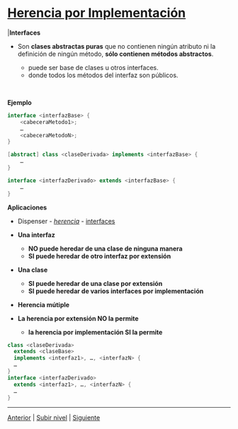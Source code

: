 # [Herencia por Implementación](readme.md)






|**Interfaces**

* Son **clases abstractas puras** que no contienen ningún atributo ni la definición de ningún método, **sólo contienen métodos abstractos**.


	+ puede ser base de clases u otros interfaces.
	+ donde todos los métodos del interfaz son públicos.

<br>

  **Ejemplo** 


```java
interface <interfazBase> {
    <cabeceraMetodo1>;
    …
    <cabeceraMetodoN>;
}

[abstract] class <claseDerivada> implements <interfazBase> {
    …
}

interface <interfazDerivado> extends <interfazBase> {
    …
}
```

**Aplicaciones** 

* Dispenser - [*herencia*](https://github.com/USantaTecla-tech-java/src/tree/main/src/main/java/es/usantatecla/aX_dispensers/a5_extends_a2_dispenser) - [interfaces](https://github.com/USantaTecla-tech-java/src/tree/main/src/main/java/es/usantatecla/aX_dispensers/a6_interfaces)



* **Una interfaz**


	+ **NO puede heredar de una clase de ninguna manera**
	+ **SI puede heredar de otro interfaz por extensión**

* **Una clase**


	+ **SI puede heredar de una clase por extensión**
	+ **SI puede heredar de varios interfaces por implementación**

* **Herencia mútiple**
* **La herencia por extensión NO la permite**


	+ **la herencia por implementación SI la permite**


```java
class <claseDerivada>
  extends <claseBase>
  implements <interfaz1>, …, <interfazN> {
  …
}
interface <interfazDerivado>
  extends <interfaz1>, …, <interfazN> {
  …
}
```

---


[Anterior](../u3abstractClasses/README.md) | [Subir nivel](../README.md) | [Siguiente](../u5inheritanceLimitations/README.md)
